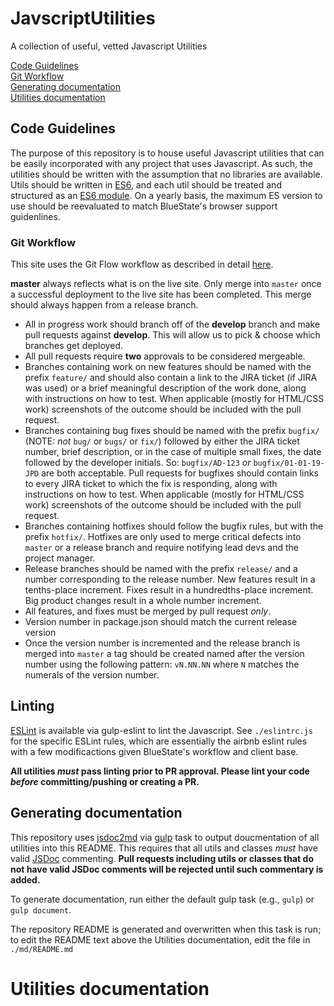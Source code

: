 # JavscriptUtilities
A collection of useful, vetted Javascript Utilities

<dl>
<dt><a href="#codeguidelines">Code Guidelines</a></dt>
<dt><a href="#gitworkflow">Git Workflow</a></dt>
<dt><a href="#generating">Generating documentation</a></dt>
<dt><a href="#documentation">Utilities documentation</a></dt>
</dl>

<a name="codeguidelines"></a>
## Code Guidelines
The purpose of this repository is to house useful Javascript utilities that can be easily incorporated with any project that uses Javascript. As such, the utilities should be written with the assumption that no libraries are available. Utils should be written in [ES6](http://www.ecma-international.org/ecma-262/6.0/), and each util should be treated and structured as an [ES6 module](https://developer.mozilla.org/en-US/docs/Web/JavaScript/Guide/Modules). On a yearly basis, the maximum ES version to use should be reevaluated to match BlueState's browser support guidenlines.

<a name="gitworkflow"></a>
### Git Workflow
This site uses the Git Flow workflow as described in detail [here](https://nvie.com/posts/a-successful-git-branching-model/).

**master** always reflects what is on the live site. Only merge into `master` once a successful deployment to the live site has been completed. This merge should always happen from a release branch.

- All in progress work should branch off of the **develop** branch and make pull requests against **develop**. This will allow us to pick & choose which branches get deployed.
- All pull requests require **two** approvals to be considered mergeable.
- Branches containing work on new features should be named with the prefix `feature/` and should also contain a link to the JIRA ticket (if JIRA was used) or a brief meaningful description of the work done, along with instructions on how to test. When applicable (mostly for HTML/CSS work) screenshots of the outcome should be included with the pull request.
- Branches containing bug fixes should be named with the prefix `bugfix/` (NOTE: *not* `bug/` or `bugs/` or `fix/`) followed by either the JIRA ticket number, brief description, or in the case of multiple small fixes, the date followed by the developer initials. So: `bugfix/AD-123` *or* `bugfix/01-01-19-JPD` are both acceptable. Pull requests for bugfixes should contain links to every JIRA ticket to which the fix is responding, along with instructions on how to test. When applicable (mostly for HTML/CSS work) screenshots of the outcome should be included with the pull request.
- Branches containing hotfixes should follow the bugfix rules, but with the prefix `hotfix/`. Hotfixes are only used to merge critical defects into `master` or a release branch and require notifying lead devs and the project manager.
- Release branches should be named with the prefix `release/` and a number corresponding to the release number. New features result in a tenths-place increment. Fixes result in a hundredths-place increment. Big product changes result in a whole number increment.
- All features, and fixes must be merged by pull request *only*.
- Version number in package.json should match the current release version
- Once the version number is incremented and the release branch is merged into `master` a tag should be created named after the version number using the following pattern: `vN.NN.NN` where `N` matches the numerals of the version number.

## Linting
[ESLint](https://eslint.org) is available via gulp-eslint to lint the Javascript. See `./eslintrc.js` for the specific ESLint rules, which are essentially the airbnb eslint rules with a few modificactions given BlueState's workflow and client base.

**All utilities _must_ pass linting prior to PR approval. Please lint your code _before_ committing/pushing or creating a PR.**

<a name="generating"></a>
## Generating documentation
This repository uses [jsdoc2md](https://github.com/jsdoc2md) via [gulp](https://gulpjs.com) task to output doucmentation of all utilities into this README. This requires that all utils and classes *must* have valid [JSDoc](https://jsdoc.app) commenting. **Pull requests including utils or classes that do not have valid JSDoc comments will be rejected until such commentary is added.**

To generate documentation, run either the default gulp task (e.g., `gulp`) or `gulp document`. 

The repository README is generated and overwritten when this task is run; to edit the README text above the Utilities documentation, edit the file in `./md/README.md`

<a name="documentation"></a>
# Utilities documentation
